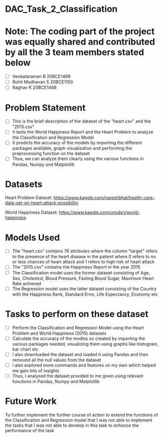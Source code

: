 # DAC_Task_2_Classification

# Note: The coding part of the project was equally shared and contributed by all the 3 team members stated below

- [ ] Venkataraman B 20BCE1499
- [ ] Rohit Madhavan S 20BCE1150
- [ ] Raghav K 20BCE1468

# Problem Statement

- [ ] This is the brief description of the dataset of the "heart.csv" and the "2015.csv" 
- [ ] It tests the World Happiness Report and the Heart Problem to analyze the Classification and Regression Model 
- [ ] It predicts the accuracy of the models by importing the different packages available, graph visualization and performing the preprocessing function on the dataset
- [ ] Thus, we can analyze them clearly using the various functions in Pandas, Numpy and Matplotlib

# Datasets

Heart Problem Dataset: https://www.kaggle.com/nareshbhat/health-care-data-set-on-heart-attack-possibility

World Happiness Dataset: https://www.kaggle.com/unsdsn/world-happiness

# Models Used

- [ ] The "heart.csv" contains 76 attributes where the column "target" refers to the presence of the heart disease in the patient where 0 refers to no or less chances of heart attack and 1 refers to high risk of heart attack
- [ ] The "2015.csv" contains the Happiness Report in the year 2015
- [ ] The Classification model uses the former dataset consisting of Age, Sex, Cholestrol, Blood Pressure, Fasting Blood Sugar, Maximum Heart Rate achieved 
- [ ] The Regression model uses the latter dataset consisting of the Country with the Happiness Rank, Standard Error, Life Expectancy, Economy etc 

# Tasks to perform on these dataset

- [ ] Perform the Classification and Regression Model using the Heart Problem and World Happiness (2015) datasets
- [ ] Calculate the accuracy of the modles so created by importing the various packages needed, visualizing them using graphs like histogram, bar chart etc
- [ ] I also downloaded the dataset and loaded it using Pandas and then removed all the null values from the dataset
- [ ] I also explored more commands and features on my own which helped me gain lots of insights
- [ ] Thus, I analysed the dataset provided to me given using relevant functions in Pandas, Numpy and Matplotlib

# Future Work

To further implement the further course of action to extend the functions of the Classification and Regression model that I was not able to implement the tasks that I was not able to develop in this task to enhance the performance of the task
